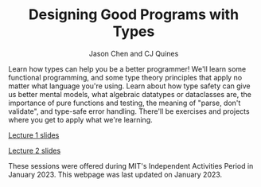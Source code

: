 <div align="center">

# Designing Good Programs with Types

Jason Chen and CJ Quines

</div>

Learn how types can help you be a better programmer! We'll learn some functional programming, and some type theory principles that apply no matter what language you're using. Learn about how type safety can give us better mental models, what algebraic datatypes or dataclasses are, the importance of pure functions and testing, the meaning of "parse, don't validate", and type-safe error handling. There'll be exercises and projects where you get to apply what we're learning.

[Lecture 1 slides](https://docs.google.com/presentation/d/1g753werDl_QEp1q_mK-WRk-LdpROmN74OIvexOiljBI/edit?usp=sharing)

[Lecture 2 slides](https://docs.google.com/presentation/d/1WqPkAtXaZ29MYANCrbkcc6gu_iZs8DjXfu7zbd-qAAA/edit?usp=sharing)

These sessions were offered during MIT's Independent Activities Period in January 2023. This webpage was last updated on January 2023.
